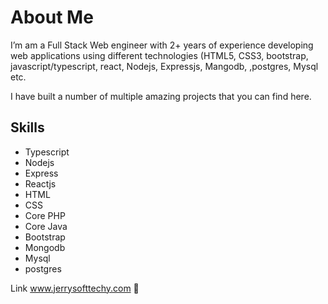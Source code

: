 
# About Me

I’m am a Full Stack Web engineer with 2+ years of experience developing web applications using different technologies (HTML5, CSS3, bootstrap, javascript/typescript, react,  Nodejs, Expressjs, Mangodb, ,postgres, Mysql etc.


 I have built a number of multiple amazing projects that you can find here.

## Skills
   
- Typescript
- Nodejs 
- Express
- Reactjs
- HTML
- CSS
- Core PHP
- Core Java
- Bootstrap
- Mongodb
- Mysql
- postgres

Link
www.jerrysofttechy.com 🤝

